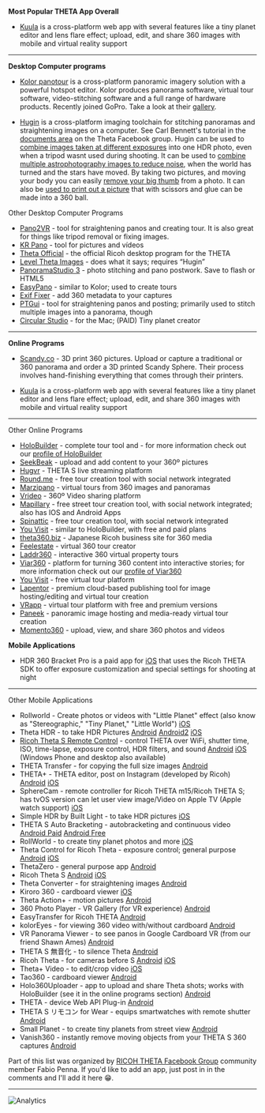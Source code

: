 **Most Popular THETA App Overall**

* [Kuula](https://kuula.co/about) is a cross-platform web app with several features like a tiny planet editor and lens flare effect; upload, edit, and share 360 images with mobile and virtual reality support




----------

**Desktop Computer programs**

* [Kolor panotour](http://www.kolor.com/panotour/) is a cross-platform panoramic imagery solution with a powerful hotspot editor. Kolor produces panorama software, virtual tour software, video-stitching software and a full range of hardware products. Recently joined GoPro. Take a look at their [gallery](http://www.kolor.com/panotour/panotour-gallery/).

* [Hugin](http://hugin.sourceforge.net/) is a cross-platform imaging toolchain for stitching panoramas and straightening images on a computer. See Carl Bennett's tutorial in the [documents area](https://www.facebook.com/notes/ricoh-theta-users-on-facebook/straightening-360-images-using-hugin/1616917718526418) on the Theta Facebook group. Hugin can be used to [combine images taken at different exposures](https://redd.it/4o4c9r) into one HDR photo, even when a tripod wasnt used during shooting.  It can be used to [combine multiple astrophotography images to reduce noise](https://redd.it/51v5kt), when the world has turned and the stars have moved. By taking two pictures, and moving your body you can easily [remove your big thumb](https://redd.it/4q2oyr) from a photo.  It can also be [used to print out a picture](https://redd.it/4o4e7h) that with scissors and glue can be made into a 360 ball.

Other Desktop Computer Programs

* [Pano2VR](http://ggnome.com/) - tool for straightening panos and creating tour. It is also great for things like tripod removal or fixing images. 
* [KR Pano](http://www.krpano.com/) - tool for pictures and vídeos
* [Theta Official](https://theta360.com/en/support/download/) - the official Ricoh desktop program for the THETA
* [Level Theta Images](http://www.worldofpaul.com/theta/) - does what it says; requires “Hugin”
* [PanoramaStudio 3](http://www.tshsoft.com/en/panostudio_index) - photo stitching and pano postwork. Save to flash or HTML5
* [EasyPano](http://www.easypano.com/) - similar to Kolor; used to create tours
* [Exif Fixer](http://panoramaphotographer.com/software/exiffixer/) - add 360 metadata to your captures
* [PTGui](http://www.ptgui.com/) - tool for straightening panos and posting; primarily used to stitch multiple images into a panorama, though
* [Circular Studio](https://itunes.apple.com/us/app/circular-studio/id1055556597?mt=12) - for the Mac; (PAID) Tiny planet creator

----------

**Online Programs**

* [Scandy.co](http://www.scandy.co) - 3D print 360 pictures. Upload or capture a traditional or 360 panorama and order a 3D printed Scandy Sphere. Their process involves hand-finishing everything that comes through their printers.

* [Kuula](https://kuula.co/about) is a cross-platform web app with several features like a tiny planet editor and lens flare effect; upload, edit, and share 360 images with mobile and virtual reality support

----------
Other Online Programs

* [HoloBuilder](https://www.holobuilder.com/index.html) - complete tour tool and  - for more information check out our [profile of HoloBuilder](http://lists.theta360.guide/t/holobuilder-virtual-tour-creation/260)
* [SeekBeak](https://seekbeak.com/) - upload and add content to your 360º pictures
* [Hugvr](https://hugvr.com/tokyo) - THETA S live streaming platform
* [Round.me](https://round.me/) - free tour creation tool with social network integrated
* [Marzipano](http://www.marzipano.net/tool/) - virtual tours from 360 images and panoramas
* [Vrideo](https://www.vrideo.com/) - 360º Video sharing platform
* [Mapillary](http://www.mapillary.com/map) - free street tour creation tool, with social network integrated; also has IOS and Android Apps
* [Spinattic](http://www.spinattic.com/) - free tour creation tool, with social network integrated
* [You Visit](http://www.youvisit.com/) - similar to HoloBuilder, with free and paid plans
* [theta360.biz](http://theta360.guide/blog/applications/2016/03/08/theta360-business-site.html) - Japanese Ricoh business site for 360 media
* [Feelestate](http://feelestate.com/en/) - virtual 360 tour creator
* [Laddr360](http://www.laddr360.com/) - interactive 360 virtual property tours
* [Viar360](http://www.viar360.com/) - platform for turning 360 content into interactive stories; for more information check out our [profile of Viar360](http://lists.theta360.guide/t/viar360-creating-interactive-360-stories/254)
* [You Visit](https://www.youvisit.com/tourbuilder) - free virtual tour platform
* [Lapentor](http://lapentor.com/) - premium cloud-based publishing tool for image hosting/editing and virtual tour creation
* [VRapp](https://vrapp.co/) - virtual tour platform with free and premium versions
* [Paneek](http://www.paneek.net/#/home) - panoramic image hosting and media-ready virtual tour creation
* [Momento360](https://www.momento360.com/) - upload, view, and share 360 photos and videos

**Mobile Applications**

* HDR 360 Bracket Pro is a paid app for [iOS](https://itunes.apple.com/us/app/hdr-360-bracket-pro-for-ricoh/id987157511?mt=8) that uses the Ricoh THETA SDK to offer exposure customization and special settings for shooting at night

----------
Other Mobile Applications

* Rollworld - Create photos or videos with "Little Planet" effect (also know as "Stereographic," "Tiny Planet," "Little World") [iOS](https://itunes.apple.com/us/app/rollworld-tiny-planet-photos-and-more/id867960225?mt=8)
* Theta HDR - to take HDR Pictures
[Android](https://play.google.com/store/apps/details?id=air.de.pl.ThetaHDRApp) [Android2](https://play.google.com/store/apps/details?id=com.teapps.thetahdr) [iOS](https://itunes.apple.com/us/app/ricoh-theta-hdr/id1034724545?mt=8)
* [Ricoh Theta S Remote Control](http://www.tequnique.com/thetasremote.php) - control THETA over WiFi, shutter time, ISO, time-lapse, exposure control, HDR filters, and sound
[Android](https://play.google.com/store/apps/details?id=com.teapps.thetasremote) [iOS](https://itunes.apple.com/us/app/theta-s-remote-for-ricoh-theta/id1071724190?mt=8) (Windows Phone and desktop also available)
* THETA Transfer - for copying the full size images
[Android](https://play.google.com/store/apps/details?id=com.hirota41.thetatransfer)
* THETA+ - THETA editor, post on Instagram (developed by Ricoh)
[Android](https://play.google.com/store/apps/details?id=com.thetaplus&hl=en) [iOS](https://itunes.apple.com/us/app/theta+/id1021526610?mt=8)
* SphereCam - remote controller for Ricoh THETA m15/Ricoh THETA S; has tvOS version can let user view image/Video on Apple TV (Apple watch support)
[iOS](https://itunes.apple.com/us/app/spherecam/id973550273?mt=8)
* Simple HDR by Built Light - to take HDR pictures
[iOS](https://itunes.apple.com/us/app/simple-hdr/id1035541353)
* THETA S Auto Bracketing - autobracketing and continuous video
[Android Paid](https://play.google.com/store/apps/details?id=com.j.thetabk) [Android Free](https://play.google.com/store/apps/details?id=com.theta360.jsontest)
* RollWorld - to create tiny planet photos and more
[iOS](https://itunes.apple.com/ca/app/rollworld-tiny-planet-photos/id867960225?mt=8)
* Theta Control for Ricoh Theta - exposure control; general purpose
[Android](https://play.google.com/store/apps/details?id=com.teapps.thetacontrol) [iOS](https://itunes.apple.com/us/app/camera-control-for-ricoh-theta/id998170585?mt=8)
* ThetaZero - general purpose app
[Android](https://play.google.com/store/apps/details?id=com.gmail.nagamatu.theta0)
* Ricoh Theta S
[Android](https://play.google.com/store/apps/details?id=com.theta360) [iOS](https://itunes.apple.com/us/app/ricoh-theta-s/id102325474)
* Theta Converter - for straightening images
[Android](https://play.google.com/store/apps/details?id=com.hirota41.thetaconverter)
* Kiroro 360 - cardboard viewer
[iOS](https://itunes.apple.com/us/app/kiroru-360/id954157416?mt=8)
* Theta Action+ - motion pictures
[Android](https://play.google.com/store/apps/details?id=jp.sciencecow.thetaactionplus)
* 360 Photo Player - VR Gallery (for VR experience)
[Android](https://play.google.com/store/apps/details?id=com.holumino.vrpano)
* EasyTransfer for Ricoh THETA
[Android](https://play.google.com/store/apps/details?id=com.teapps.thetaeasytransfer)
* kolorEyes - for viewing 360 video with/without cardboard
[Android](https://play.google.com/store/apps/details?id=fi.finwe.koloreyesandroid)
* VR Panorama Viewer - to see panos in Google Cardboard VR (from our friend Shawn Ames)
[Android](https://play.google.com/store/apps/details?id=com.Viral3D.VRPanoViewer)
* THETA S 無音化 - to silence Theta
[Android](https://play.google.com/store/apps/details?id=jp.cfc.thetasmascot2015)
* Ricoh Theta - for cameras before S
[Android](https://play.google.com/store/apps/details?id=com.theta) [iOS](https://itunes.apple.com/us/app/ricoh-theta/id667238484?mt=8)
* Theta+ Video - to edit/crop video
[iOS](https://itunes.apple.com/us/app/id1053796512)
* Tao360 - cardboard viewer
[Android](https://play.google.com/store/apps/details?id=jp.co.taosoftware.android.sphericalviewer)
* Holo360Uploader - app to upload and share Theta shots; works with HoloBuilder (see it in the online programs section)
[Android](https://play.google.com/store/apps/details?id=com.bitstars.panouploader)
* THETA - device Web API Plug-in
[Android](https://play.google.com/store/apps/details?id=org.deviceconnect.android.deviceplugin.theta)
* THETA S リモコン for Wear - equips smartwatches with remote shutter
[Android](https://play.google.com/store/apps/details?id=com.rayso_style.thetasremotecontrollerforwear)
* Small Planet - to create tiny planets from street view
[Android](https://play.google.com/store/apps/details?id=com.regis.cosnier.smallplanet&hl=en)
* Vanish360 - instantly remove moving objects from your THETA S 360 captures
[Android](https://play.google.com/store/apps/details?id=com.vird.vanish360)

Part of this list was organized by [RICOH THETA Facebook Group](https://www.facebook.com/groups/RicohTHETAUsers/) community member Fabio Penna. If you'd like to add an app, just post in in the comments and I'll add it here :grin:.

---

![Analytics](https://ga-beacon.appspot.com/UA-73311422-5/showcase-apps)
